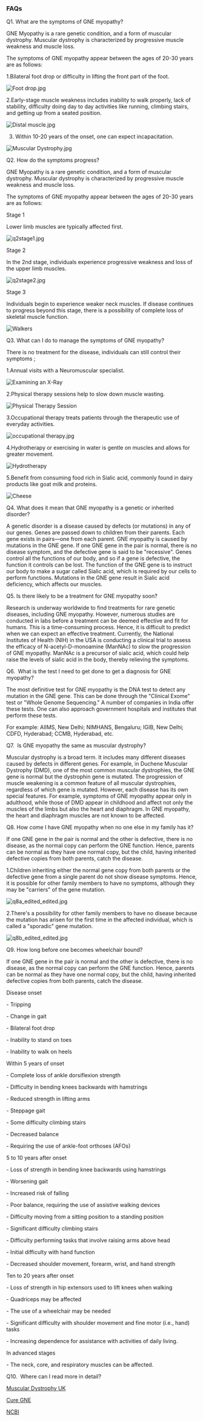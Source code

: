 ### FAQs

Q1. What are the symptoms of GNE myopathy?

GNE Myopathy is a rare genetic condition, and a form of muscular dystrophy. Muscular dystrophy is characterized by progressive muscle weakness and muscle loss.

The symptoms of GNE myopathy appear between the ages of 20-30 years are as follows:

1.Bilateral foot drop or difficulty in lifting the front part of the foot.

![Foot drop.jpg](https://static.wixstatic.com/media/fdd316_6658bff7625448dbb52feb998f15359a~mv2.jpg/v1/fill/w_710,h_458,al_c,q_80,usm_0.66_1.00_0.01,enc_auto/Foot%20drop.jpg)

2.Early-stage muscle weakness includes inability to walk properly, lack of stability, difficulty doing day to day activities like running, climbing stairs, and getting up from a seated position.

![Distal muscle.jpg](https://static.wixstatic.com/media/fdd316_0559b36e061743809609e4fea1beb9a9~mv2.jpg/v1/fill/w_499,h_322,al_c,lg_1,q_80,enc_auto/Distal%20muscle.jpg)

3. Within 10-20 years of the onset, one can expect incapacitation.

![Muscular Dystrophy.jpg](https://static.wixstatic.com/media/fdd316_68368223e1f744d590e3a1fb1510fbd9~mv2.jpg/v1/fill/w_704,h_476,al_c,q_80,usm_0.66_1.00_0.01,enc_auto/Muscular%20Dystrophy.jpg)

Q2. How do the symptoms progress?

GNE Myopathy is a rare genetic condition, and a form of muscular dystrophy. Muscular dystrophy is characterized by progressive muscle weakness and muscle loss.

The symptoms of GNE myopathy appear between the ages of 20-30 years are as follows:

Stage 1

Lower limb muscles are typically affected first.

![q2stage1.jpg](https://static.wixstatic.com/media/fdd316_663eff3be13b4299890c6657b155116d~mv2.jpg/v1/fill/w_420,h_271,al_c,lg_1,q_80,enc_auto/q2stage1.jpg)

Stage 2

In the 2nd stage, individuals experience progressive weakness and loss of the upper limb muscles.

![q2stage2.jpg](https://static.wixstatic.com/media/fdd316_4de9e50ef76842bbbbb4b1a70981afb6~mv2.jpg/v1/fill/w_710,h_458,al_c,q_80,usm_0.66_1.00_0.01,enc_auto/q2stage2.jpg)

Stage 3

Individuals begin to experience weaker neck muscles. If disease continues to progress beyond this stage, there is a possibility of complete loss of skeletal muscle function.

![Walkers](https://static.wixstatic.com/media/9547fd173f4c4e86940c4681a87033a7.jpg/v1/fill/w_710,h_458,al_c,q_80,usm_0.66_1.00_0.01,enc_auto/Walkers.jpg)

Q3. What can I do to manage the symptoms of GNE myopathy?

There is no treatment for the disease, individuals can still control their symptoms ;

1.Annual visits with a Neuromuscular specialist.

![Examining an X-Ray](https://static.wixstatic.com/media/83140175466f48f5b8545df0635d98d6.jpg/v1/fill/w_710,h_458,al_c,q_80,usm_0.66_1.00_0.01,enc_auto/Examining%20an%20X-Ray.jpg)

2.Physical therapy sessions help to slow down muscle wasting.

![Physical Therapy Session](https://static.wixstatic.com/media/0ec70773d1ca4891a636a4623e110cc9.jpg/v1/fill/w_710,h_458,al_c,q_80,usm_0.66_1.00_0.01,enc_auto/Physical%20Therapy%20Session.jpg)

3.Occupational therapy treats patients through the therapeutic use of everyday activities.

![occupational therapy.jpg](https://static.wixstatic.com/media/fdd316_af87a26c4531453781a9ff85537613ed~mv2.jpg/v1/fill/w_710,h_458,al_c,lg_1,q_80,enc_auto/occupational%20therapy.jpg)

4.Hydrotherapy or exercising in water is gentle on muscles and allows for greater movement.

![Hydrotherapy](https://static.wixstatic.com/media/2126b6a50ef14df18d2ea6229bbec3c0.jpg/v1/fill/w_710,h_458,al_c,q_80,usm_0.66_1.00_0.01,enc_auto/Hydrotherapy.jpg)

5.Benefit from consuming food rich in Sialic acid, commonly found in dairy products like goat milk and proteins.

![Cheese](https://static.wixstatic.com/media/11062b_d3eca30203a442169e83e24bc846b249~mv2.jpg/v1/fill/w_710,h_458,al_c,q_80,usm_0.66_1.00_0.01,enc_auto/Cheese.jpg)

Q4. What does it mean that GNE myopathy is a genetic or inherited disorder?

A genetic disorder is a disease caused by defects (or mutations) in any of our genes. Genes are passed down to children from their parents. Each gene exists in pairs—one from each parent. GNE myopathy is caused by mutations in the GNE gene. If one GNE gene in the pair is normal, there is no disease symptom, and the defective gene is said to be "recessive". Genes control all the functions of our body, and so if a gene is defective, the function it controls can be lost. The function of the GNE gene is to instruct our body to make a sugar called Sialic acid, which is required by our cells to perform functions. Mutations in the GNE gene result in Sialic acid deficiency, which affects our muscles.

Q5. Is there likely to be a treatment for GNE myopathy soon?

Research is underway worldwide to find treatments for rare genetic diseases, including GNE myopathy. However, numerous studies are conducted in labs before a treatment can be deemed effective and fit for humans. This is a time-consuming process. Hence, it is difficult to predict when we can expect an effective treatment. Currently, the National Institutes of Health (NIH) in the USA is conducting a clinical trial to assess the efficacy of N-acetyl-D-monoamine (ManNAc) to slow the progression of GNE myopathy. ManNAc is a precursor of sialic acid, which could help raise the levels of sialic acid in the body, thereby relieving the symptoms.

Q6.  What is the test I need to get done to get a diagnosis for GNE myopathy?

The most definitive test for GNE myopathy is the DNA test to detect any mutation in the GNE gene. This can be done through the "Clinical Exome" test or "Whole Genome Sequencing." A number of companies in India offer these tests. One can also approach government hospitals and institutes that perform these tests.

For example: AIIMS, New Delhi; NIMHANS, Bengaluru; IGIB, New Delhi; CDFD, Hyderabad; CCMB, Hyderabad, etc.

Q7.  Is GNE myopathy the same as muscular dystrophy?

Muscular dystrophy is a broad term. It includes many different diseases caused by defects in different genes. For example, in Duchene Muscular Dystrophy (DMD), one of the most common muscular dystrophies, the GNE gene is normal but the dystrophin gene is mutated. The progression of muscle weakening is a common feature of all muscular dystrophies, regardless of which gene is mutated. However, each disease has its own special features. For example, symptoms of GNE myopathy appear only in adulthood, while those of DMD appear in childhood and affect not only the muscles of the limbs but also the heart and diaphragm. In GNE myopathy, the heart and diaphragm muscles are not known to be affected.

Q8. How come I have GNE myopathy when no one else in my family has it?

If one GNE gene in the pair is normal and the other is defective, there is no disease, as the normal copy can perform the GNE function. Hence, parents can be normal as they have one normal copy, but the child, having inherited defective copies from both parents, catch the disease.

1.Children inheriting either the normal gene copy from both parents or the defective gene from a single parent do not show disease symptoms. Hence, it is possible for other family members to have no symptoms, although they may be "carriers" of the gene mutation.

![q8a_edited_edited.jpg](https://static.wixstatic.com/media/fdd316_2fa1037d9f2e41a6b0752ad5e10bb9f5~mv2.jpg/v1/fill/w_593,h_383,al_c,lg_1,q_80,enc_auto/q8a_edited_edited.jpg)

2.There's a possibility for other family members to have no disease because the mutation has arisen for the first time in the affected individual, which is called a "sporadic" gene mutation.

![q8b_edited_edited.jpg](https://static.wixstatic.com/media/fdd316_7109da6e2a9841aab12720968a44ee34~mv2.jpg/v1/fill/w_629,h_406,al_c,lg_1,q_80,enc_auto/q8b_edited_edited.jpg)

Q9. How long before one becomes wheelchair bound?

If one GNE gene in the pair is normal and the other is defective, there is no disease, as the normal copy can perform the GNE function. Hence, parents can be normal as they have one normal copy, but the child, having inherited defective copies from both parents, catch the disease.

Disease onset

\- Tripping

\- Change in gait

\- Bilateral foot drop

\- Inability to stand on toes

\- Inability to walk on heels

Within 5 years of onset

\- Complete loss of ankle dorsiflexion strength

\- Difficulty in bending knees backwards with hamstrings

\- Reduced strength in lifting arms

\- Steppage gait

\- Some difficulty climbing stairs

\- Decreased balance

\- Requiring the use of ankle-foot orthoses (AFOs)

5 to 10 years after onset

\- Loss of strength in bending knee backwards using hamstrings

\- Worsening gait

\- Increased risk of falling

\- Poor balance, requiring the use of assistive walking devices

\- Difficulty moving from a sitting position to a standing position

\- Significant difficulty climbing stairs

\- Difficulty performing tasks that involve raising arms above head

\- Initial difficulty with hand function

\- Decreased shoulder movement, forearm, wrist, and hand strength

Ten to 20 years after onset

\- Loss of strength in hip extensors used to lift knees when walking

\- Quadriceps may be affected

\- The use of a wheelchair may be needed

\- Significant difficulty with shoulder movement and fine motor (i.e., hand) tasks

\- Increasing dependence for assistance with activities of daily living.

In advanced stages

\- The neck, core, and respiratory muscles can be affected.

Q10.  Where can I read more in detail?

[Muscular Dystrophy UK](https://www.musculardystrophyuk.org/conditions/gne-myopathy-)

[Cure GNE](https://curegnem.org/programs/common-questions/what-is-gne-myopathy/)

[NCBI](https://www.ncbi.nlm.nih.gov/sites/books/NBK1262/)
